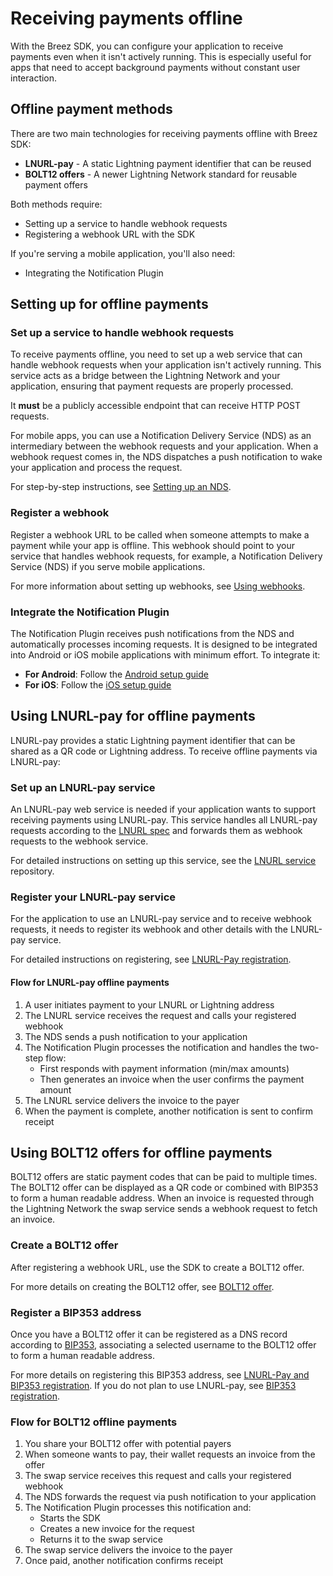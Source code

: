 # Receiving payments offline

With the Breez SDK, you can configure your application to receive payments even when it isn't actively running. This is especially useful for apps that need to accept background payments without constant user interaction.

## Offline payment methods

There are two main technologies for receiving payments offline with Breez SDK:

- **LNURL-pay** - A static Lightning payment identifier that can be reused
- **BOLT12 offers** - A newer Lightning Network standard for reusable payment offers

Both methods require:
- Setting up a service to handle webhook requests
- Registering a webhook URL with the SDK

If you're serving a mobile application, you'll also need:
- Integrating the Notification Plugin

## Setting up for offline payments

### Set up a service to handle webhook requests

To receive payments offline, you need to set up a web service that can handle webhook requests when your application isn't actively running. This service acts as a bridge between the Lightning Network and your application, ensuring that payment requests are properly processed. 

It **must** be a publicly accessible endpoint that can receive HTTP POST requests. 

For mobile apps, you can use a Notification Delivery Service (NDS) as an intermediary between the webhook requests and your application. When a webhook request comes in, the NDS dispatches a push notification to wake your application and process the request.

For step-by-step instructions, see [Setting up an NDS](/notifications/setup_nds.md).

### Register a webhook

Register a webhook URL to be called when someone attempts to make a payment while your app is offline. This webhook should point to your service that handles webhook requests, for example, a Notification Delivery Service (NDS) if you serve mobile applications.

For more information about setting up webhooks, see [Using webhooks](/notifications/using_webhooks.md).

### Integrate the Notification Plugin

The Notification Plugin receives push notifications from the NDS and automatically processes incoming requests. It is designed to be integrated into Android or iOS mobile applications with minimum effort. To integrate it:

- **For Android**: Follow the [Android setup guide](/notifications/android_setup.md)
- **For iOS**: Follow the [iOS setup guide](/notifications/ios_setup.md)

## Using LNURL-pay for offline payments

LNURL-pay provides a static Lightning payment identifier that can be shared as a QR code or Lightning address. To receive offline payments via LNURL-pay:

### Set up an LNURL-pay service

An LNURL-pay web service is needed if your application wants to support receiving payments using LNURL-pay. This service handles all LNURL-pay requests according to the [LNURL spec](https://github.com/lnurl/luds) and forwards them as webhook requests to the webhook service.

For detailed instructions on setting up this service, see the <a target="_blank" href="https://github.com/breez/breez-lnurl">LNURL service</a> repository.


### Register your LNURL-pay service

For the application to use an LNURL-pay service and to receive webhook requests, it needs to register its webhook and other details with the LNURL-pay service.

For detailed instructions on registering, see [LNURL-Pay registration](/notifications/lnurl_pay_registration.md).


#### Flow for LNURL-pay offline payments

1. A user initiates payment to your LNURL or Lightning address
2. The LNURL service receives the request and calls your registered webhook
3. The NDS sends a push notification to your application
4. The Notification Plugin processes the notification and handles the two-step flow:
   - First responds with payment information (min/max amounts)
   - Then generates an invoice when the user confirms the payment amount
5. The LNURL service delivers the invoice to the payer
6. When the payment is complete, another notification is sent to confirm receipt

## Using BOLT12 offers for offline payments

BOLT12 offers are static payment codes that can be paid to multiple times. The BOLT12 offer can be displayed as a QR code or combined with BIP353 to form a human readable address. When an invoice is requested through the Lightning Network the swap service sends a webhook request to fetch an invoice.

### Create a BOLT12 offer

After registering a webhook URL, use the SDK to create a BOLT12 offer.

For more details on creating the BOLT12 offer, see [BOLT12 offer](receive_payment.md#bolt12-offer).

### Register a BIP353 address

Once you have a BOLT12 offer it can be registered as a DNS record according to [BIP353](https://github.com/bitcoin/bips/blob/master/bip-0353.mediawiki), associating a selected username to the BOLT12 offer to form a human readable address.

For more details on registering this BIP353 address, see [LNURL-Pay and BIP353 registration](lnurl_pay_service.md). If you do not plan to use LNURL-pay, see [BIP353 registration](bip353_pay_service.md).

### Flow for BOLT12 offline payments

1. You share your BOLT12 offer with potential payers
2. When someone wants to pay, their wallet requests an invoice from the offer
3. The swap service receives this request and calls your registered webhook
4. The NDS forwards the request via push notification to your application
5. The Notification Plugin processes this notification and:
   - Starts the SDK
   - Creates a new invoice for the request
   - Returns it to the swap service
6. The swap service delivers the invoice to the payer
7. Once paid, another notification confirms receipt
